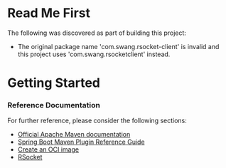 # Read Me First
The following was discovered as part of building this project:

* The original package name 'com.swang.rsocket-client' is invalid and this project uses 'com.swang.rsocketclient' instead.

# Getting Started

### Reference Documentation
For further reference, please consider the following sections:

* [Official Apache Maven documentation](https://maven.apache.org/guides/index.html)
* [Spring Boot Maven Plugin Reference Guide](https://docs.spring.io/spring-boot/docs/2.7.8/maven-plugin/reference/html/)
* [Create an OCI image](https://docs.spring.io/spring-boot/docs/2.7.8/maven-plugin/reference/html/#build-image)
* [RSocket](https://rsocket.io/)

